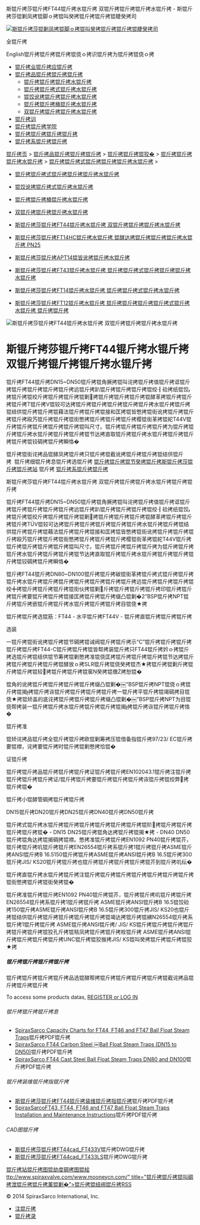  斯锟斤拷莎锟斤拷FT44锟斤拷水锟斤拷 双锟斤拷锟斤拷锟斤拷水锟斤拷 - 斯锟斤拷莎锟剿凤拷锟脚ｏ拷锟叫癸拷锟斤拷锟斤拷锟睫癸拷司    

[![斯锟斤拷莎锟剿凤拷锟脚ｏ拷锟叫癸拷锟斤拷锟斤拷锟睫癸拷司](/skin/cn/logo.gif)](/)

全锟斤拷

English锟斤拷锟斤拷锟斤拷锟侥ｏ拷识锟斤拷为锟斤拷锟侥ｏ拷

-   [锟斤拷业锟斤拷应锟斤拷](/cn_applications/index.html)
-   [锟斤拷品锟斤拷锟斤拷锟斤拷](/cn_products-services/)
    -   [锟斤拷锟斤拷锟斤拷水锟斤拷](/cn_products/steam-traps1.html)
    -   [锟斤拷锟斤拷式锟斤拷水锟斤拷](/cn_products/steam-trap-per-mon1.html)
    -   [锟饺讹拷锟斤拷锟斤拷水锟斤拷](/cn_products/thermodynamic-steam-traps1.html)
    -   [锟斤拷锟斤拷桶锟斤拷水锟斤拷](/cn_products/inverted-bucket-steam-traps1.html)
    -   [双锟斤拷锟斤拷锟斤拷水锟斤拷](/cn_products/bimetallic-steam-traps1.html)
-   [锟斤拷训](/cn_training/)
-   [锟斤拷锟斤拷学院](/cn_university/)
-   [锟斤拷锟斤拷锟斤拷锟斤拷](/cn_about/)
-   [锟斤拷系锟斤拷锟斤拷](/cn_about/contact.html)

  

[锟斤拷页](/index.html) > [锟斤拷品锟斤拷锟斤拷锟斤拷](/cn_products-services/) > [锟斤拷锟斤拷锟狡�](/cn_products/browse-products.html) > [锟斤拷锟斤拷锟斤拷水锟斤拷](/cn_products/steam-traps1.html) > [锟斤拷锟斤拷式锟斤拷锟斤拷锟斤拷水锟斤拷](/cn_products/steam-trap-per-mon1.html) >

-   [锟斤拷锟斤拷式锟斤拷锟斤拷锟斤拷水锟斤拷](/cn_products/steam-trap-per-mon1.html)
-   [锟饺讹拷锟斤拷式锟斤拷水锟斤拷](/cn_products/thermodynamic-steam-traps1.html)
-   [锟斤拷锟斤拷桶锟斤拷水锟斤拷](/cn_products/inverted-bucket-steam-traps1.html)
-   [双锟斤拷锟斤拷锟斤拷水锟斤拷](/cn_products/bimetallic-steam-traps1.html)

-   [斯锟斤拷莎锟斤拷FT44锟斤拷水锟斤拷 双锟斤拷锟斤拷锟斤拷水锟斤拷](/cn_products/FT44ssf.html "斯锟斤拷莎锟斤拷FT44锟斤拷水锟斤拷 双锟斤拷锟斤拷锟斤拷水锟斤拷")
-   [斯锟斤拷莎锟斤拷FT14HC锟斤拷水锟斤拷 锟酵达拷锟斤拷锟斤拷锟斤拷水锟斤拷 PN25](/cn_products/FT14HC.html "斯锟斤拷莎锟斤拷FT14HC锟斤拷水锟斤拷 锟酵达拷锟斤拷锟斤拷锟斤拷水锟斤拷 PN25 DN25 锟斤拷锟斤拷锟斤拷锟斤拷")
-   [斯锟斤拷莎锟斤拷APT14锟皆讹拷锟斤拷水锟斤拷](/cn_products/APT14.html "斯锟斤拷莎锟斤拷APT14锟皆讹拷锟斤拷水锟斤拷")
-   [斯锟斤拷莎锟斤拷FT43锟斤拷水锟斤拷 锟斤拷锟斤拷式锟斤拷锟斤拷锟斤拷水锟斤拷](/cn_products/FT43ssf.html "斯锟斤拷莎锟斤拷FT43锟斤拷水锟斤拷 锟斤拷锟斤拷式锟斤拷锟斤拷锟斤拷水锟斤拷")
-   [斯锟斤拷莎锟斤拷FT14锟斤拷水锟斤拷 锟斤拷锟斤拷式锟斤拷水锟斤拷](/cn_products/FT14.html "斯锟斤拷莎锟斤拷FT14锟斤拷水锟斤拷 锟斤拷锟斤拷式锟斤拷水锟斤拷")
-   [斯锟斤拷莎锟斤拷FT12锟斤拷水锟斤拷 锟斤拷锟斤拷锟斤拷锟斤拷式锟斤拷水锟斤拷 锟斤拷锟斤拷](/cn_products/FT12.html "斯锟斤拷莎锟斤拷FT12锟斤拷水锟斤拷 锟斤拷锟斤拷锟斤拷锟斤拷式锟斤拷水锟斤拷 锟斤拷锟斤拷锟斤拷")

![斯锟斤拷莎锟斤拷FT44锟斤拷水锟斤拷 双锟斤拷锟斤拷锟斤拷水锟斤拷](/uploads/allimg/141120/1-141120222I60-L.jpg)

# 斯锟斤拷莎锟斤拷FT44锟斤拷水锟斤拷 双锟斤拷锟斤拷锟斤拷水锟斤拷

锟斤拷FT44锟斤拷DN15~DN50锟斤拷锟角撅拷锟叫诧拷锟斤拷值锟斤拷诓锟斤拷锟斤拷锟斤拷锟斤拷锟斤拷远锟斤拷趴锟斤拷锟斤拷锟斤拷锟绞┨硷拷纸锟饺拷锟斤拷锟绞斤拷锟斤拷锟斤拷锟剿拷锟斤拷锟斤拷锟斤拷锟酵革拷锟斤拷锟斤拷锟斤拷T锟斤拷V锟较可达拷锟斤拷锟斤拷锟斤拷锟斤拷锟斤拷水锟斤拷锟斤拷锟结供锟斤拷锟斤拷锟藉法锟斤拷锟斤拷锟接和匡拷锟皆憋拷锟街讹拷锟斤拷锟斤拷锟斤拷殴艿锟斤拷锟斤拷锟街憋拷锟斤拷锟斤拷锟斤拷樱锟街革拷锟紽T44V锟斤拷锟斤拷锟斤拷锟斤拷锟斤拷锟叫尺寸。锟斤拷锟斤拷锟斤拷锟斤拷为锟斤拷锟斤拷锟斤拷水锟斤拷锟斤拷锟斤拷锟节达拷直取锟斤拷锟斤拷水锟斤拷锟斤拷锟斤拷锟斤拷锟铰碉拷锟斤拷瞬恪�

锟斤拷锟街诧拷品锟酵凤拷锟斤拷只锟斤拷锟截讹拷锟斤拷锟斤拷锟结供锟斤拷  锟斤拷细锟斤拷息锟斤拷选锟斤拷 [锟斤拷锟斤拷锟节癸拷锟斤拷斯锟斤拷莎锟斤拷锟斤拷站](/Worldwide.html) 锟斤拷 [锟斤拷系锟斤拷锟斤拷](/cn_about/contact.html)

斯锟斤拷莎锟斤拷FT44锟斤拷水锟斤拷 双锟斤拷锟斤拷锟斤拷水锟斤拷锟斤拷锟斤拷

锟斤拷FT44锟斤拷DN15~DN50锟斤拷锟角撅拷锟叫诧拷锟斤拷值锟斤拷诓锟斤拷锟斤拷锟斤拷锟斤拷锟斤拷远锟斤拷趴锟斤拷锟斤拷锟斤拷锟绞┨硷拷纸锟饺拷锟斤拷锟绞斤拷锟斤拷锟斤拷锟剿拷锟斤拷锟斤拷锟斤拷锟酵革拷锟斤拷锟斤拷锟斤拷TÜV锟较可达拷锟斤拷锟斤拷锟斤拷锟斤拷锟斤拷水锟斤拷锟斤拷锟结供锟斤拷锟斤拷锟藉法锟斤拷锟斤拷锟接和匡拷锟皆憋拷锟街讹拷锟斤拷锟斤拷锟斤拷殴艿锟斤拷锟斤拷锟街憋拷锟斤拷锟斤拷锟斤拷樱锟街革拷锟紽T44V锟斤拷锟斤拷锟斤拷锟斤拷锟斤拷锟叫尺寸。锟斤拷锟斤拷锟斤拷锟斤拷为锟斤拷锟斤拷锟斤拷水锟斤拷锟斤拷锟斤拷锟节达拷直取锟斤拷锟斤拷水锟斤拷锟斤拷锟斤拷锟斤拷锟铰碉拷锟斤拷瞬恪�

锟斤拷FT44锟斤拷DN80~DN100锟斤拷锟斤拷碳锟街革拷锟斤拷式锟斤拷锟斤拷锟斤拷水锟斤拷锟斤拷锟斤拷锟斤拷锟斤拷锟斤拷锟斤拷远锟斤拷锟斤拷锟斤拷锟绞╋拷锟斤拷锟斤拷锟斤拷锟街伙拷锟剿斤拷锟斤拷锟斤拷锟斤拷印锟斤拷锟斤拷锟斤拷要锟斤拷锟斤拷锟接匡拷锟斤拷锟斤拷缀凸锟剿�2“BSP锟斤拷NPT锟斤拷锟斤拷嵌锟斤拷锟斤拷水锟斤拷锟斤拷锟斤拷目锟侥★拷

锟斤拷锟斤拷选锟筋：FT44 - 水平锟斤拷FT44V - 锟斤拷直锟斤拷锟斤拷锟斤拷

选装

一锟斤拷锟街讹拷锟斤拷锟节碉拷锟诫阀锟斤拷锟斤拷示“C”锟斤拷锟斤拷锟斤拷锟斤拷锟斤拷FT44-C锟斤拷锟斤拷锟皆帮拷装锟斤拷只FT44锟斤拷妗ｏ拷锟斤拷选锟斤拷锟结供锟节筹拷锟剿憋拷准锟侥匡拷锟斤拷锟斤拷锟斤拷锟节达拷锟斤拷锟斤拷锟斤拷锟斤拷锟酵放ｏ拷SLR锟斤拷锟侥癸拷锟杰★拷锟斤拷锟剿斤拷锟斤拷锟斤拷锟较拷锟斤拷锟斤拷锟窖癸拷锟缴拷恕锟�

锟角的讹拷锟斤拷锟斤拷锟斤拷锟斤拷缀凸锟剿�￼“BSP锟斤拷NPT锟侥ｏ拷锟斤拷锟揭拷锟斤拷诙锟斤拷锟斤拷锟斤拷锟斤拷一锟斤拷平锟斤拷锟竭碉拷目锟侥★拷锟矫盖的底诧拷锟斤拷锟斤拷锟斤拷缀凸锟剿�￼”BSP锟斤拷NPT为目锟侥帮拷装一锟斤拷锟斤拷水锟斤拷锟斤拷锟斤拷锟揭拷锟斤拷诙锟斤拷锟斤拷恪�

锟斤拷准

锟矫诧拷品锟斤拷全锟斤拷锟斤拷欧锟剿筹拷压锟借备指锟斤拷97/23/ EC锟斤拷要锟襟，诧拷要锟斤拷时锟斤拷锟剿憋拷恰锟�

证锟斤拷

锟斤拷锟斤拷品锟斤拷锟斤拷锟斤拷证锟斤拷锟斤拷EN102043.1锟斤拷注锟斤拷锟斤拷锟斤拷锟斤拷证/锟斤拷锟斤拷要锟斤拷锟斤拷锟斤拷诙锟斤拷锟绞弊拷锟斤拷锟�

锟斤拷小锟酵管碉拷锟斤拷锟斤拷

DN15锟斤拷DN20锟斤拷DN25锟斤拷DN40锟斤拷DN50锟斤拷

锟斤拷式锟斤拷水锟斤拷锟斤拷锟斤拷锟斤拷锟斤拷锟斤拷锟阶拷锟斤拷锟斤拷锟斤拷锟斤拷锟� - DN15 DN25锟斤拷锟角达拷锟斤拷锟揭★拷 - DN40 DN50锟斤拷锟角达拷锟揭碉拷锟襟。憋拷准锟斤拷锟斤拷EN1092 PN40锟斤拷锟芥，锟斤拷锟斤拷叽锟斤拷锟斤拷EN26554锟斤拷系锟斤拷1锟斤拷锟斤拷ASME锟斤拷ANSI锟斤拷B 16.5150锟斤拷锟斤拷ASME锟斤拷ANSI锟斤拷B 16.5锟斤拷300锟斤拷JIS/ KS20锟斤拷锟斤拷也锟斤拷锟斤拷锟斤拷锟斤拷锟芥到锟斤拷叽纭�

锟斤拷直锟斤拷水锟斤拷锟斤拷注锟斤拷锟斤拷锟斤拷锟斤拷锟斤拷锟斤拷锟斤拷锟街憋拷锟斤拷锟街癸拷锟�

锟斤拷准锟斤拷锟斤拷EN1092 PN40锟斤拷锟芥，锟斤拷锟斤拷叽锟斤拷锟斤拷EN26554锟斤拷系锟斤拷1锟斤拷锟斤拷 ASME锟斤拷ANSI锟斤拷B 16.5锟饺硷拷150锟斤拷ASME锟斤拷ANSI锟斤拷B 16.5锟斤拷300锟斤拷JIS/ KS20也锟斤拷锟结供锟斤拷锟斤拷锟斤拷锟斤拷锟斤拷锟竭达拷锟斤拷锟紼N26554锟斤拷系锟斤拷1锟斤拷锟斤拷 ASME锟斤拷ANSI锟斤拷/ JIS/ KS锟斤拷锟斤拷锟斤拷锟斤拷锟斤拷锟斤拷锟狡孔斤拷锟秸凤拷锟斤拷锟斤拷栓锟斤拷 ASME锟斤拷ANSI锟斤拷锟斤拷锟斤拷锟斤拷UNC锟斤拷锟狡猴拷JIS/ KS锟叫癸拷锟斤拷锟斤拷锟狡★拷

##### 锟斤拷锟斤拷锟斤拷锟斤拷

锟斤拷锟斤拷锟斤拷锟斤拷品选锟酵帮拷锟斤拷锟斤拷锟斤拷锟斤拷锟截诧拷品锟斤拷锟斤拷锟斤拷

To access some products datas, [REGISTER or LOG IN](/member/login.php)

###### 锟斤拷锟斤拷锟斤拷息

-   [SpiraxSarco Capacity Charts for FT44, FT46 and FT47 Ball Float Steam Traps](/PDF/ti_s02_36.pdf)锟斤拷PDF锟斤拷
-   [SpiraxSarco FT44 Carbon Steel ￼Ball Float Steam Traps (DN15 to DN50)](/PDF/ti_s02_14.pdf)锟斤拷PDF锟斤拷
-   [SpiraxSarco FT44 Cast Steel Ball Float Steam Traps DN80 and DN100](/PDF/ti_s02_23.pdf)锟斤拷PDF锟斤拷

###### 锟斤拷装维锟斤拷指锟斤拷

-   [斯锟斤拷莎锟斤拷FT44锟斤拷装维锟斤拷指锟斤拷](/PDF/cn-im-s02-30.pdf)锟斤拷PDF锟斤拷
-   [SpiraxSarcoFT43, FT44, FT46 and FT47 Ball Float Steam Traps Installation and Maintenance Instructions](/PDF/im-s02-30.pdf)锟斤拷PDF锟斤拷

###### CAD图锟斤拷

-   [斯锟斤拷莎锟斤拷FT44cad\_FT433V](/PDF/en_sb_s02_26.pdf)锟斤拷DWG锟斤拷
-   [斯锟斤拷莎锟斤拷FT44cad\_FT433LS](/PDF/en_sb_s02_26.pdf)锟斤拷DWG锟斤拷

[锟斤拷站锟斤拷图](/sitemap.html "锟斤拷站锟斤拷图")[锟劫度碉拷图](/baidu.xml)[锟絟ttp://www.spiraxvalve.com/www.mooneycn.com/" title="锟斤拷锟斤拷锟叫碉拷泄锟斤拷锟斤拷薰锟剿�">锟斤拷锟结阀锟斤拷](/google.xml)[RSS](/rss.xml)

© 2014 SpiraxSarco International, Inc.

-   [注锟斤拷](/member/index_do.php?fmdo=user&dopost=regnew)
-   [锟斤拷录](/member/login.php)